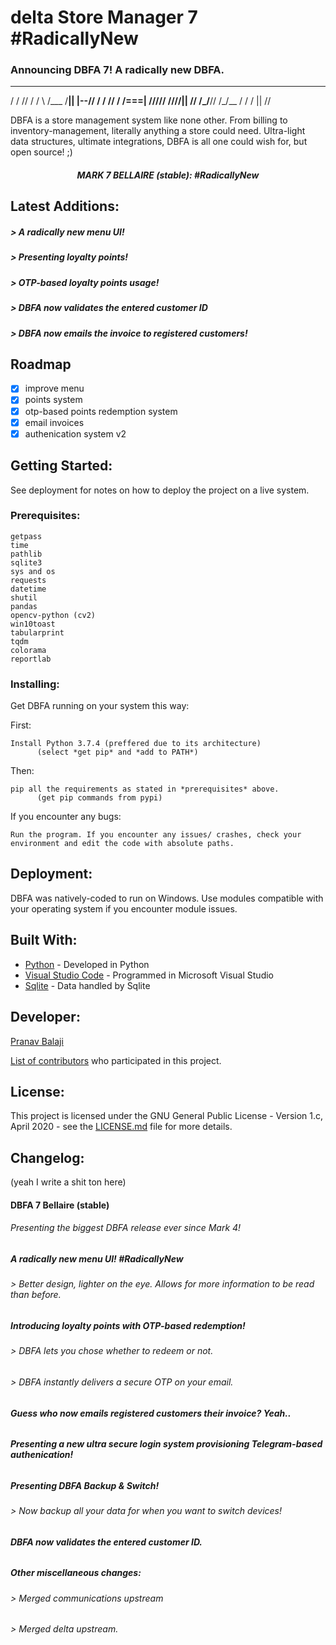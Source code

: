 # delta Store Manager 7 #RadicallyNew

### Announcing DBFA 7! A radically new DBFA.
   _____   ____    ____  ____   ____ 
  / /  // / /  \\  /___  /__||  |--//
 / /  // / /===| ///// ////||     // 
/_/__// /_/__ / /     /    ||    //  
    
    

DBFA is a store management system like none other. From billing to inventory-management, literally anything a store could need. Ultra-light data structures, ultimate integrations, DBFA is all one could wish for, but open source! ;)


<h5 align="center">MARK 7 BELLAIRE (stable): #RadicallyNew </h5>

## Latest Additions:
<h5>> A radically new menu UI!</h5>
<h5>> Presenting loyalty points!</h5>
<h5>> OTP-based loyalty points usage!</h5>
<h5>> DBFA now validates the entered customer ID</h5>
<h5>> DBFA now emails the invoice to registered customers!</h5>


## Roadmap
- [X] improve menu
- [X] points system
- [X] otp-based points redemption system
- [X] email invoices
- [x] authenication system v2 

## Getting Started:

See deployment for notes on how to deploy the project on a live system.

### Prerequisites:

```
getpass
time
pathlib
sqlite3
sys and os
requests
datetime
shutil
pandas
opencv-python (cv2)
win10toast
tabularprint
tqdm
colorama
reportlab
```

### Installing:

Get DBFA running on your system this way:

First:
```
Install Python 3.7.4 (preffered due to its architecture)
      (select *get pip* and *add to PATH*)
```

Then:
```
pip all the requirements as stated in *prerequisites* above.
      (get pip commands from pypi)
```

If you encounter any bugs:
```
Run the program. If you encounter any issues/ crashes, check your environment and edit the code with absolute paths.
```

## Deployment:

DBFA was natively-coded to run on Windows. Use modules compatible with your operating system if you encounter module issues.


## Built With:

* [Python](https://www.python.org/) - Developed in Python
* [Visual Studio Code](https://code.visualstudio.com/) - Programmed in Microsoft Visual Studio
* [Sqlite](https://www.sqlite.org/index.html) - Data handled by Sqlite


## Developer:

<p><a href="https://t.me/DeltaOneAlpha">Pranav Balaji</p>

List of [contributors](https://github.com/deltaonealpha/DBFA/contributors) who participated in this project.

## License:

This project is licensed under the GNU General Public License - Version 1.c, April 2020 - see the [LICENSE.md](LICENSE.md) file for more details.

## Changelog:
(yeah I write a shit ton here)


<h4>DBFA 7 Bellaire (stable)</h4>
<h6>Presenting the biggest DBFA release ever since Mark 4!</h6>
<h6>    </h6>
<h5>A radically new menu UI! #RadicallyNew</h5>
<h6>    > Better design, lighter on the eye. Allows for more information to be read than before.</h6>
<h6>    </h6>
<h5>Introducing loyalty points with OTP-based redemption!</h5>
<h6>    > DBFA lets you chose whether to redeem or not.</h6>
<h6>    > DBFA instantly delivers a secure OTP on your email.</h6>
<h6>    </h6>
<h5>Guess who now emails registered customers their invoice? Yeah..</h5>
<h6>    </h6>
<h5>Presenting a new ultra secure login system provisioning Telegram-based authenication!</h5>
<h6>    </h6><h5>Presenting DBFA Backup & Switch!</h5>
<h6>    > Now backup all your data for when you want to switch devices!</h6>
<h6>    </h6>
<h5>DBFA now validates the entered customer ID.</h5>
<h6>    </h6>
<h5>Other miscellaneous changes: </h5>
<h6>    > Merged communications upstream </h6>
<h6>    > Merged delta upstream.</h6>
<h4> </h4>
